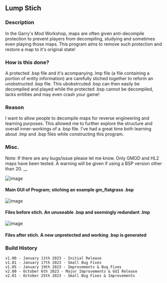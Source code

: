 ## Lump Stich
### Description

In the Garry's Mod Workshop, maps are often given anti-decompile protection to prevent players from decompiling, studying and sometimes even playing those maps. This program aims to remove such protection and restore a map to it's original state!

### How is this done?

A protected .bsp file and it's acompanying .lmp file (a file containing a portion of entity information) are carefully stiched together to reform an unobstructed .bsp file. This ubobstrcuted .bsp can then easily be decompiled and played while the protected .bsp cannot be decompiled, lacks entities and may even crash your game!

### Reason

I want to allow people to decompile maps for reverse engineering and learning purposes. This allowed me to further explore the structure and overall inner-workings of a .bsp file. I've had a great time both learning about .lmp and .bsp files while constructing this program.

### Misc.

Note: If there are any bugs/issue please let me know.
Only GMOD and HL2 maps have been tested. A warning will be given if using a BSP version other than 20. __


![image](https://github.com/Rim032/lump_stich/assets/45215785/0bbeba9d-3337-45b8-abdf-81f4c4e0c07f)

#### Main GUI of Program; stiching an example gm_flatgrass .bsp
![image](https://github.com/Rim032/lump_stich/assets/45215785/a2196fb2-386c-49af-bd54-10cebf894afa)

#### Files before stich. An unuseable .bsp and seemingly redundant .lmp
![image](https://github.com/Rim032/lump_stich/assets/45215785/d07230b5-c635-4728-a554-e4d0da45d847)

#### Files after stich. A new unprotected and working .bsp is generated  



### Build History
```
v1.00 - January 11th 2023 - Initial Release
v1.01 - January 17th 2023 - Small Bug Fixes
v1.05 - January 19th 2023 - Improvements & Bug Fixes
v2.00 - October 6th 2023 - Major Improvements & GUI Release
v2.01 - October 25th 2023 - Small Bug Fixes & Improvements
```
